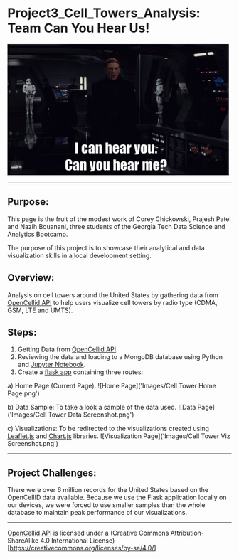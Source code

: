 # Project3_Cell_Towers_Analysis: Team Can You Hear Us!

![Can you hear me](Images/general-hux-star-wars.gif)
<hr>

## Purpose:

This page is the fruit of the modest work of Corey Chickowski, Prajesh Patel and Nazih Bouanani, three students of the Georgia Tech Data Science and Analytics Bootcamp.

The purpose of this project is to showcase their analytical and data visualization skills in a local development setting.

## Overview:

Analysis on cell towers around the United States by gathering data from [OpenCellid API](https://opencellid.org/) to help users visualize cell towers by radio type (CDMA, GSM, LTE and UMTS).

## Steps:
1. Getting Data from [OpenCellid API](https://opencellid.org/).
2. Reviewing the data and loading to a MongoDB database using Python and [Jupyter Notebook](Data.ipynb).
3. Create a [flask app](app.py) containing three routes:

a) Home Page (Current Page).
![Home Page]('Images/Cell Tower Home Page.png')

b) Data Sample: To take a look a sample of the data used.
![Data Page]('Images/Cell Tower Data Screenshot.png')

c) Visualizations: To be redirected to the visualizations created using [Leaflet.js](static/js/logic.js) and [Chart.js](static/js/plots.js) libraries.
![Visualization Page]('Images/Cell Tower Viz Screenshot.png')
<hr>

## Project Challenges:

There were over 6 million records for the United States based on the OpenCellID data available. Because we use the Flask application locally on our devices, we were forced to use smaller samples than the whole database to maintain peak performance of our visualizations.
<hr>

[OpenCellid API](https://opencellid.org/) is licensed under a (Creative Commons Attribution-ShareAlike 4.0 International License)[https://creativecommons.org/licenses/by-sa/4.0/]